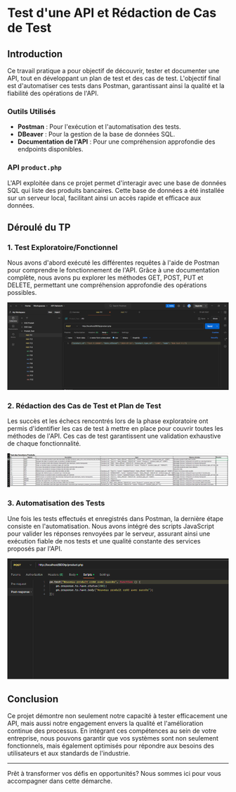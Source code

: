 # Test d'une API et Rédaction de Cas de Test

## Introduction

Ce travail pratique a pour objectif de découvrir, tester et documenter une API, tout en développant un plan de test et des cas de test. L'objectif final est d'automatiser ces tests dans Postman, garantissant ainsi la qualité et la fiabilité des opérations de l'API.

### Outils Utilisés
- **Postman** : Pour l'exécution et l'automatisation des tests.
- **DBeaver** : Pour la gestion de la base de données SQL.
- **Documentation de l'API** : Pour une compréhension approfondie des endpoints disponibles.

### API `product.php`
L'API exploitée dans ce projet permet d'interagir avec une base de données SQL qui liste des produits bancaires. Cette base de données a été installée sur un serveur local, facilitant ainsi un accès rapide et efficace aux données.

## Déroulé du TP

### **1. Test Exploratoire/Fonctionnel**
Nous avons d'abord exécuté les différentes requêtes à l'aide de Postman pour comprendre le fonctionnement de l'API. Grâce à une documentation complète, nous avons pu explorer les méthodes GET, POST, PUT et DELETE, permettant une compréhension approfondie des opérations possibles.

![Postman Interface](img/postman.png)

### **2. Rédaction des Cas de Test et Plan de Test**
Les succès et les échecs rencontrés lors de la phase exploratoire ont permis d'identifier les cas de test à mettre en place pour couvrir toutes les méthodes de l'API. Ces cas de test garantissent une validation exhaustive de chaque fonctionnalité.

![Cas de Test](img/casdetest.png)

### **3. Automatisation des Tests**
Une fois les tests effectués et enregistrés dans Postman, la dernière étape consiste en l'automatisation. Nous avons intégré des scripts JavaScript pour valider les réponses renvoyées par le serveur, assurant ainsi une exécution fiable de nos tests et une qualité constante des services proposés par l'API.

![Automatisation des Tests](img/automatisation.png)

## Conclusion
Ce projet démontre non seulement notre capacité à tester efficacement une API, mais aussi notre engagement envers la qualité et l'amélioration continue des processus. En intégrant ces compétences au sein de votre entreprise, nous pouvons garantir que vos systèmes sont non seulement fonctionnels, mais également optimisés pour répondre aux besoins des utilisateurs et aux standards de l'industrie.

---

Prêt à transformer vos défis en opportunités? Nous sommes ici pour vous accompagner dans cette démarche.
